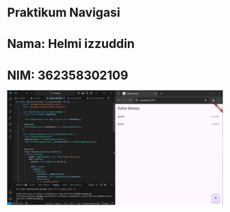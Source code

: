 # Praktikum Navigasi

# Nama: Helmi izzuddin
# NIM: 362358302109

![HasilPraktikumNavigasi.jpg](assets/images/HasilPraktikumNavigasi.jpg)
